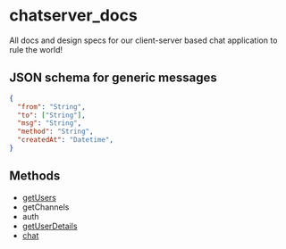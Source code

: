 # chatserver_docs
All docs and design specs for our client-server based chat application to rule the world!

## JSON schema for generic messages

```json
{
  "from": "String",
  "to": ["String"],
  "msg": "String",
  "method": "String",
  "createdAt": "Datetime",
}
```

## Methods

* [getUsers](getusers.md)
* getChannels
* auth
* [getUserDetails](getuserdetails.md)
* [chat](chat.md)